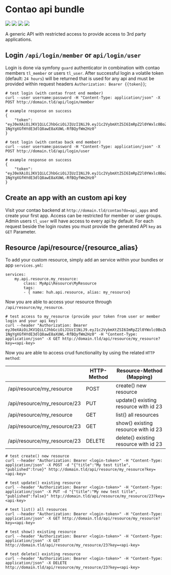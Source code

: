 # Contao api bundle

[![](https://img.shields.io/packagist/v/heimrichhannot/contao-api-bundle.svg)](https://packagist.org/packages/heimrichhannot/contao-api-bundle)
[![](https://img.shields.io/packagist/dt/heimrichhannot/contao-api-bundle.svg)](https://packagist.org/packages/heimrichhannot/contao-api-bundle/stats)
[![](https://img.shields.io/travis/heimrichhannot/contao-api-bundle/master.svg)](https://travis-ci.org/heimrichhannot/contao-api-bundle/)
[![](https://img.shields.io/coveralls/heimrichhannot/contao-api-bundle/master.svg)](https://coveralls.io/github/heimrichhannot/contao-api-bundle)

A generic API with restricted access to provide access to 3rd party applications.

## Login `/api/login/member` or `api/login/user`

Login is done via symfony `guard` authenticator in combination with contao members `tl_member` or users `tl_user`.
After successful login a volatile token (default: `24 hours`) will be returned that is used for any api and must be provided within request headers `Authorization: Bearer {{token}}`;

```
# test login (with contao front end member)
curl --user username:password -H "Content-Type: application/json" -X POST http://domain.tld/api/login/member

# example response on success
{
    "token": "eyJ0eXAiOiJKV1QiLCJhbGciOiJIUzI1NiJ9.eyJ1c2VybmXtZSI6ImRpZ2l0YWxlc0BoZWltcmljaA1oYW5ub3QuZGUiLCJpYXQiOjE1MzY4NTYwMDMsImV4cCI6MTUzNjk0MjQwM30.trp-1NgYgXGfHYdE3dlQ8awE8aXUWL-RfBQyfWm2Hz0"
}

# test login (with contao back end member)
curl --user username:password -H "Content-Type: application/json" -X POST http://domain.tld/api/login/user

# example response on success
{
    "token": "eyJ0eXAiOiJKV1QiLCJhbGciOiJIUzI1NiJ9.eyJ1c2VybmXtZSI6ImRpZ2l0YWxlc0BoZWltcmljaA1oYW5ub3QuZGUiLCJpYXQiOjE1MzY4NTYwMDMsImV4cCI6MTUzNjk0MjQwM30.trp-1NgYgXGfHYdE3dlQ8awE8aXUWL-RfBQyfWm2Hz0"
}
```

## Create an app with an custom api key 

Visit your contao backend at `http://domain.tld/contao?do=api_apps` and create your first app.
Access can be restricted for member or user groups. Admin users `tl_user` will have access to every api by default.
For each request beside the login routes you must provide the generated API `key` as `GET` Parameter.

## Resource /api/resource/{resource_alias}

To add your custom resource, simply add an service within your bundles or app `services.yml`:

```
services:
	my.api.resource.my_resource:
		class: MyApi\Resource\MyResource
		tags:
		- { name: huh.api.resource, alias: my_resource}
```

Now you are able to access your resource through `/api/resource/my_resource`.

```
# test access to my_resource (provide your token from user or member login and your api key)
curl --header "Authorization: Bearer eyJ0eXAiOiJKV1QiLCJhbGciOiJIUzI1NiJ9.eyJ1c2VybmXtZSI6ImRpZ2l0YWxlc0BoZWltcmljaA1oYW5ub3QuZGUiLCJpYXQiOjE1MzY4NTYwMDMsImV4cCI6MTUzNjk0MjQwM30.trp-1NgYgXGfHYdE3dlQ8awE8aXUWL-RfBQyfWm2Hz0" -H "Content-Type: application/json" -X GET http://domain.tld/api/resource/my_resource?key=<api-key>
```

Now you are able to access crud functionality by using the related `HTTP method`:

|   | HTTP-Method | Resource-Method (Mapping) |
|---|---|---|
| /api/resource/my_resource | POST | create() new resource |
| /api/resource/my_resource/23  | PUT | update() existing resource with id 23 |
| /api/resource/my_resource  | GET | list() all resources  |
| /api/resource/my_resource/23  | GET | show() existing resource with id 23 |
| /api/resource/my_resource/23  | DELETE | delete() existing resource with id 23 |

```
# test create() new resource
curl --header "Authorization: Bearer <login-token>" -H "Content-Type: application/json" -X POST -d "{"title":"My test title", "published":true}" http://domain.tld/api/resource/my_resource?key=<api-key>

# test update() existing resource
curl --header "Authorization: Bearer <login-token>" -H "Content-Type: application/json" -X PUT -d "{"title":"My new test title", "published":false}" http://domain.tld/api/resource/my_resource/23?key=<api-key>

# test list() all resources
curl --header "Authorization: Bearer <login-token>" -H "Content-Type: application/json" -X GET http://domain.tld/api/resource/my_resource?key=<api-key>

# test show() existing resource
curl --header "Authorization: Bearer <login-token>" -H "Content-Type: application/json" -X GET http://domain.tld/api/resource/my_resource/23?key=<api-key>

# test delete() existing resource
curl --header "Authorization: Bearer <login-token>" -H "Content-Type: application/json" -X DELETE http://domain.tld/api/resource/my_resource/23?key=<api-key>
```

